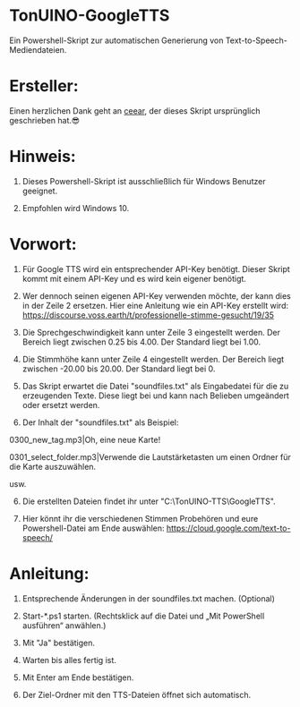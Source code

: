 # TonUINO-GoogleTTS

Ein Powershell-Skript zur automatischen Generierung von Text-to-Speech-Mediendateien.


# Ersteller:
Einen herzlichen Dank geht an [ceear](https://github.com/ceear), der dieses Skript ursprünglich geschrieben hat.:sunglasses:


# Hinweis:
1. Dieses Powershell-Skript ist ausschließlich für Windows Benutzer geeignet.

2. Empfohlen wird Windows 10.


# Vorwort:
1. Für Google TTS wird ein entsprechender API-Key benötigt.
Dieser Skript kommt mit einem API-Key und es wird kein eigener benötigt.

2. Wer dennoch seinen eigenen API-Key verwenden möchte, der kann dies in der Zeile 2 ersetzen.
Hier eine Anleitung wie ein API-Key erstellt wird:
https://discourse.voss.earth/t/professionelle-stimme-gesucht/19/35

3. Die Sprechgeschwindigkeit kann unter Zeile 3 eingestellt werden.
Der Bereich liegt zwischen 0.25 bis 4.00. Der Standard liegt bei 1.00.

4. Die Stimmhöhe kann unter Zeile 4 eingestellt werden.
Der Bereich liegt zwischen -20.00 bis 20.00. Der Standard liegt bei 0.

4. Das Skript erwartet die Datei "soundfiles.txt" als Eingabedatei für die zu erzeugenden Texte. 
Diese liegt bei und kann nach Belieben umgeändert oder ersetzt werden.

5. Der Inhalt der "soundfiles.txt" als Beispiel: 

0300_new_tag.mp3|Oh, eine neue Karte!

0301_select_folder.mp3|Verwende die Lautstärketasten um einen Ordner für die Karte auszuwählen.

usw.

6. Die erstellten Dateien findet ihr unter "C:\TonUINO-TTS\GoogleTTS".

7. Hier könnt ihr die verschiedenen Stimmen Probehören und eure Powershell-Datei am Ende auswählen:
https://cloud.google.com/text-to-speech/


# Anleitung:
1. Entsprechende Änderungen in der soundfiles.txt machen. (Optional)

2. Start-*.ps1 starten. (Rechtsklick auf die Datei und „Mit PowerShell ausführen“ anwählen.)

3. Mit "Ja" bestätigen.

4. Warten bis alles fertig ist.

5. Mit Enter am Ende bestätigen.

6. Der Ziel-Ordner mit den TTS-Dateien öffnet sich automatisch.
